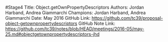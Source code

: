 #Stage4
Title: Object.getOwnPropertyDescriptors
Authors: Jordan Harband, Andrea Giammarchi
Champions: Jordan Harband, Andrea Giammarchi
Date: May 2016
GitHub Link: https://github.com/tc39/proposal-object-getownpropertydescriptors
GitHub Note Link: https://github.com/tc39/notes/blob/HEAD/meetings/2016-05/may-25.md#objectgetownpropertydescriptors-jhd
